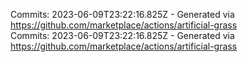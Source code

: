 Commits: 2023-06-09T23:22:16.825Z - Generated via https://github.com/marketplace/actions/artificial-grass
<br>
Commits: 2023-06-09T23:22:16.825Z - Generated via https://github.com/marketplace/actions/artificial-grass
<br>
